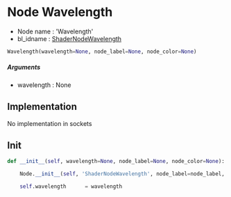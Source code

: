 # Node Wavelength

- Node name : 'Wavelength'
- bl_idname : [ShaderNodeWavelength](https://docs.blender.org/api/current/bpy.types.ShaderNodeWavelength.html)


``` python
Wavelength(wavelength=None, node_label=None, node_color=None)
```
##### Arguments

- wavelength : None

## Implementation

No implementation in sockets

## Init

``` python
def __init__(self, wavelength=None, node_label=None, node_color=None):

    Node.__init__(self, 'ShaderNodeWavelength', node_label=node_label, node_color=node_color)

    self.wavelength      = wavelength
```
